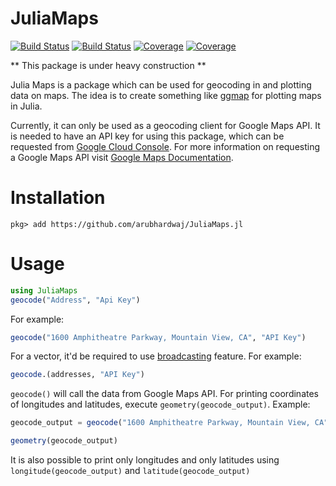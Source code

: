 # JuliaMaps

[![Build Status](https://travis-ci.com/arubhardwaj/JuliaMaps.jl.svg?branch=master)](https://travis-ci.com/arubhardwaj/JuliaMaps.jl)
[![Build Status](https://ci.appveyor.com/api/projects/status/github/arubhardwaj/JuliaMaps.jl?svg=true)](https://ci.appveyor.com/project/arubhardwaj/JuliaMaps-jl)
[![Coverage](https://codecov.io/gh/arubhardwaj/JuliaMaps.jl/branch/master/graph/badge.svg)](https://codecov.io/gh/arubhardwaj/JuliaMaps.jl)
[![Coverage](https://coveralls.io/repos/github/arubhardwaj/JuliaMaps.jl/badge.svg?branch=master)](https://coveralls.io/github/arubhardwaj/JuliaMaps.jl?branch=master)


** This package is under heavy construction **

Julia Maps is a package which can be used for geocoding in and plotting data on maps. The idea is to create something like [ggmap](https://github.com/dkahle/ggmap) for plotting maps in Julia. 

Currently, it can only be used as a geocoding client for Google Maps API. It is needed to have an API key for using this package, which can be requested from [Google Cloud Console](https://console.cloud.google.com/). For more information on requesting a Google Maps API visit [Google Maps Documentation](https://developers.google.com/maps/gmp-get-started).


# Installation

` pkg> add https://github.com/arubhardwaj/JuliaMaps.jl `

# Usage

```julia
using JuliaMaps 
geocode("Address", "Api Key")
````

For example:

```julia
geocode("1600 Amphitheatre Parkway, Mountain View, CA", "API Key")
```

For a vector, it'd be required to use [broadcasting](https://julia.guide/broadcasting) feature. For example:


```julia
geocode.(addresses, "API Key")
```

`geocode()` will call the data from Google Maps API. For printing coordinates of longitudes and latitudes, execute `geometry(geocode_output)`. Example:

```julia
geocode_output = geocode("1600 Amphitheatre Parkway, Mountain View, CA", "API Key")

geometry(geocode_output)
```

It is also possible to print only longitudes and only latitudes using `longitude(geocode_output)` and `latitude(geocode_output)`
